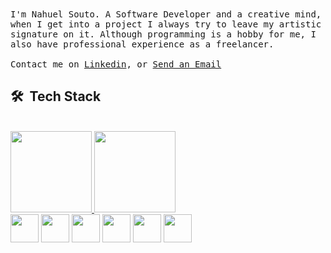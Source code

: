  <samp>
I'm Nahuel Souto. A Software Developer and a creative mind, when I get into a project I always try to leave my artistic signature on it. Although programming is a hobby for me, I also have professional experience as a freelancer.
     <br><br>Contact me on <a href="https://www.linkedin.com/in/nahuelhsouto/">Linkedin</a>, or <a href="mailto:nahuelhsouto@gmail.com">Send an Email</a>
  </samp>
  
## 🛠 &nbsp;Tech Stack
<br>
<div>
<a href="https://github.com/Nahuelhsouto">
  <img height="130em" src="https://github-readme-stats-eight-theta.vercel.app/api?username=Nahuelhsouto&show_icons=true&theme=algolia&include_all_commits=true&count_private=true"/>
  <img height="130em" src="https://github-readme-stats-eight-theta.vercel.app/api/top-langs/?username=Nahuelhsouto&layout=compact&langs_count=8&theme=algolia"/>
</a>
<div width="30em">
<img src='https://cdn.jsdelivr.net/gh/devicons/devicon/icons/javascript/javascript-original.svg' width="45" height="45">
<img src='https://cdn.jsdelivr.net/gh/devicons/devicon/icons/react/react-original-wordmark.svg' width="45" height="45">
<img src='https://cdn.jsdelivr.net/gh/devicons/devicon/icons/nodejs/nodejs-original-wordmark.svg' width="45" height="45">
 
 
<img src='https://cdn.jsdelivr.net/gh/devicons/devicon/icons/php/php-original.svg' width="45" height="45">
<img src='https://cdn.jsdelivr.net/gh/devicons/devicon/icons/mongodb/mongodb-original.svg' width="45" height="45">
 <img src='https://cdn.jsdelivr.net/gh/devicons/devicon/icons/sass/sass-original.svg' width="45" height="45">
</div>
</div>


